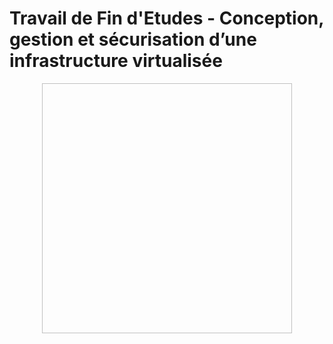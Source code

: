 # Travail de Fin d'Etudes - Conception, gestion et sécurisation d’une infrastructure virtualisée
<p align="center">
  <img https://upload.wikimedia.org/wikipedia/commons/thumb/2/24/Ansible_logo.svg/1200px-Ansible_logo.svg.png" width="400" height="400">
</p>
